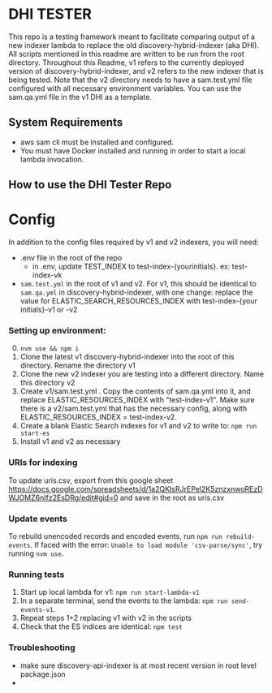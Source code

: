 # DHI TESTER
This repo is a testing framework meant to facilitate comparing output of a new indexer lambda to replace the old discovery-hybrid-indexer (aka DHI). All scripts mentioned in this readme are written to be run from the root directory. Throughout this Readme, v1 refers to the currently deployed version of discovery-hybrid-indexer, and v2 refers to the new indexer that is being tested. Note that the v2 directory needs to have a sam.test.yml file configured with all necessary environment variables. You can use the sam.qa.yml file in the v1 DHI as a template. 

## System Requirements
- aws sam cli must be installed and configured.
- You must have Docker installed and running in order to start a local lambda invocation.

## How to use the DHI Tester Repo

# Config
In addition to the config files required by v1 and v2 indexers, you will need:
- .env file in the root of the repo
    - in .env, update TEST_INDEX to test-index-{yourinitials}. ex: test-index-vk
- `sam.test.yml` in the root of v1 and v2. For v1, this should be identical to `sam.qa.yml` in discovery-hybrid-indexer, with one change: replace the value for ELASTIC_SEARCH_RESOURCES_INDEX with test-index-{your initials}-v1 or -v2

### Setting up environment:
0. `nvm use && npm i`
1. Clone the latest v1 discovery-hybrid-indexer into the root of this directory. Rename the directory v1
2. Clone the new v2 indexer you are testing into a different directory. Name this directory v2
3. Create v1/sam.test.yml . Copy the contents of sam.qa.yml into it, and replace ELASTIC_RESOURCES_INDEX with "test-index-v1". Make sure there is a v2/sam.test.yml that has the necessary config, along with ELASTIC_RESOURCES_INDEX = test-index-v2.
4. Create a blank Elastic Search indexes for v1 and v2 to write to: `npm run start-es`
5. Install v1 and v2 as necessary

### URIs for indexing
To update uris.csv, export from this google sheet https://docs.google.com/spreadsheets/d/1a2QKIsRJrEPel2K5znzxnwoREzDWJOMZ6nIfz2EsDRg/edit#gid=0 and save in the root as uris.csv

### Update events 
To rebuild unencoded records and encoded events, run `npm run rebuild-events`. If faced with the error: `Unable to load module 'csv-parse/sync'`, try running `nvm use`.
### Running tests
1. Start up local lambda for v1: `npm run start-lambda-v1`
2. In a separate terminal, send the events to the lambda: `npm run send-events-v1`. 
3. Repeat steps 1+2 replacing v1 with v2 in the scripts
4. Check that the ES indices are identical: `npm test`

### Troubleshooting
- make sure discovery-api-indexer is at most recent version in root level package.json
- 




